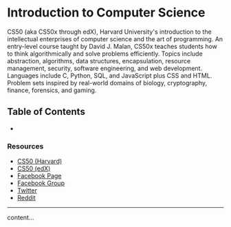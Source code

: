 # Introduction to Computer Science

CS50 (aka CS50x through edX), Harvard University's introduction to the intellectual enterprises of computer science and the art of programming. An entry-level course taught by David J. Malan, CS50x teaches students how to think algorithmically and solve problems efficiently. Topics include abstraction, algorithms, data structures, encapsulation, resource management, security, software engineering, and web development. Languages include C, Python, SQL, and JavaScript plus CSS and HTML. Problem sets inspired by real-world domains of biology, cryptography, finance, forensics, and gaming.


## Table of Contents

- []()


### Resources

- [CS50 (Harvard)](https://cs50.harvard.edu)
- [CS50 (edX)](https://cs50.edx.org)
- [Facebook Page](https:/facebook.com/cs50)
- [Facebook Group](https://acebook.com/groups/cs50)
- [Twitter](https://twitter.com/cs50)
- [Reddit](https://reddit.com/r/cs50)

---

content...
